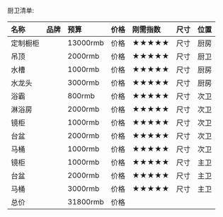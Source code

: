厨卫清单:

| 名称           | 品牌            | 预算           | 价格           | 刚需指数       | 尺寸           | 位置          |
| :------------  | :------------  | :------------  | :------------  | :------------ | :------------ | :------------ |
| 定制橱柜        |                 |  13000rmb         | 价格            | ★★★★★       | 尺寸          | 厨房          |
| 吊顶           |                 |  2000rmb          | 价格            | ★★★★★       | 尺寸          | 厨卫          |
| 水槽           |                 |   1000rmb         | 价格            | ★★★★★       | 尺寸          | 厨房          |
| 水龙头         |                 |    3000rmb        | 价格            | ★★★★★       | 尺寸          | 厨房          |
| 浴霸           |                 |     800rmb        | 价格            | ★★★★★       | 尺寸          | 次卫          |
| 淋浴房         |                 |     2000rmb       | 价格            | ★★★★★       | 尺寸          | 次卫          |
| 镜柜           |                 |     1000rmb       | 价格            | ★★★★★       | 尺寸          | 次卫          |
| 台盆           |                 |      2000rmb      | 价格            | ★★★★★       | 尺寸          | 次卫          |
| 马桶           |                 |     1000rmb       | 价格            | ★★★★★       | 尺寸          | 次卫          |
| 镜柜           |                 |     1000rmb       | 价格            | ★★★★★       | 尺寸          | 主卫          |
| 台盆           |                 |      2000rmb      | 价格            | ★★★★★       | 尺寸          | 主卫          |
| 马桶           |                 |     3000rmb       | 价格            | ★★★★★       | 尺寸          | 主卫          |
| 总价           |                 |     31800rmb      | 价格            |        |           |           |







